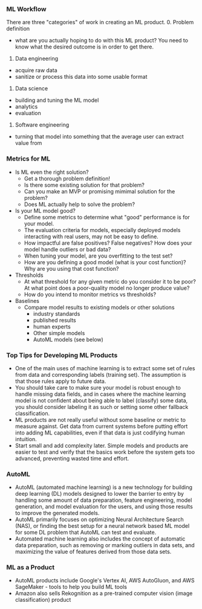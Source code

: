 ### ML Workflow
There are three "categories" of work in creating an ML product.
0. Problem definition
  - what are you actually hoping to do with this ML product? You need to know what the desired outcome is in order to get there.
1. Data engineering
  - acquire raw data
  - sanitize or process this data into some usable format
1. Data science
  - building and tuning the ML model
  - analytics
  - evaluation
1. Software engineering
  - turning that model into something that the average user can extract value from

### Metrics for ML
- Is ML even the right solution?
  - Get a thorough problem definition!
  - Is there some existing solution for that problem?
  - Can you make an MVP or promising mimimal solution for the problem?
  - Does ML actually help to solve the problem?
- Is your ML model good?
  - Define some metrics to determine what "good" performance is for your model.
  - The evaluation criteria for models, especially deployed models interacting with real users, may not be easy to define.
  - How impactful are false positives? False negatives? How does your model handle outliers or bad data?
  - When tuning your model, are you overfitting to the test set?
  - How are you defining a good model (what is your cost function)? Why are you using that cost function?
- Thresholds
  - At what threshold for any given metric do you consider it to be poor? At what point does a poor-quality model no longer produce value?
  - How do you intend to monitor metrics vs thresholds?
- Baselines
  - Compare model results to existing models or other solutions
    - industry standards
    - published results
    - human experts
    - Other simple models
    - AutoML models (see below)

### Top Tips for Developing ML Products
- One of the main uses of machine learning is to extract some set of rules from data and corresponding labels (training set). The assumption is that those rules apply to future data.
- You should take care to make sure your model is robust enough to handle missing data fields, and in cases where the machine learning model is not confident about being able to label (classify) some data, you should consider labeling it as such or setting some other fallback classification.
- ML products are not really useful without some baseline or metric to measure against. Get data from current systems before putting effort into adding ML capabilities, even if that data is just codifying human intuition.
- Start small and add complexity later. Simple models and products are easier to test and verify that the basics work before the system gets too advanced, preventing wasted time and effort.

### AutoML
- AutoML (automated machine learning) is a new technology for building deep learning (DL) models designed to lower the barrier to entry by handling some amount of data preparation, feature engineering, model generation, and model evaluation for the users, and using those results to improve the generated models.
- AutoML primarily focuses on optimizing Neural Architecture Search (NAS), or finding the best setup for a neural network based ML model for some DL problem that AutoML can test and evaluate.
- Automated machine learning also includes the concept of automatic data preparation, such as removing or marking outliers in data sets, and maximizing the value of features derived from those data sets.

### ML as a Product
- AutoML products include Google's Vertex AI, AWS AutoGluon, and AWS SageMaker - tools to help you build ML tools
- Amazon also sells Rekognition as a pre-trained computer vision (image classification) product
